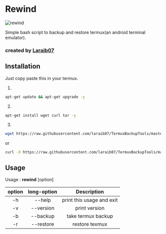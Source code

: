 # Rewind

![rewind](https://raw.githubusercontent.com/laraib07/TermuxBackupTools/master/rewind.png)

Simple bash script to backup and
restore termux(an android terminal emulator).

### created by [Laraib07](https://github.com/laraib07)

## Installation

Just copy paste this in your termux.

1.

```bash
apt-get update && apt-get upgrade -y
```

2.

```bash
apt-get install wget curl tar -y
```

3.

```bash
wget https://raw.githubusercontent.com/laraib07/TermuxBackupTools/master/rewind && chmod u+x rewind && mv rewind $PREFIX/bin/
```

or

```bash
curl -O https://raw.githubusercontent.com/laraib07/TermuxBackupTools/master/rewind && chmod u+x rewind && mv rewind $PREFIX/bin/
```

## Usage

Usage : **rewind**  [option]

option |  long-option  | Description
:-----:|:-----------:|:---------------------------:
  -h   |  --help      |    print this usage and exit
  -v   |  --version   |    print version
  -b   |  --backup    |    take termux backup
  -r   |  --restore   |    restore texmux
 
